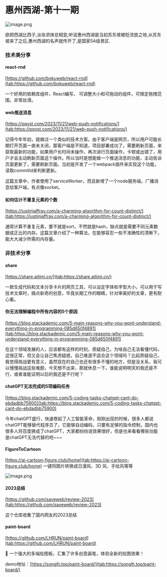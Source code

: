 
# 惠州西湖-第十一期


![image.png](https://www.freeimg.cn/i/2024/01/28/65b5ec425a11e.jpg)

欲把西湖比西子,淡妆浓抹总相宜;听说惠州西湖是当初苏东坡被贬流放之地,从苏东坡来了之后,惠州西湖的名声就传开了,是国家5A级景区.


### 技术类分享


#### react-rnd

[https://github.com/bokuweb/react-rnd](tab:https://github.com/bokuweb/react-rnd)

一个好用的依赖库组件，React编写， 可调整大小和可拖动的组件，可限定拖拽范围，非常丝滑。


#### web推送消息
[https://pqvst.com/2023/11/21/web-push-notifications/](tab:https://pqvst.com/2023/11/21/web-push-notifications/)

记得今年年初，就做过一个类似的技术方案，由于客户端是网页，所以用户可能长期打开页面一直未关闭，那客户端是不知道，项目部署成功了，需要刷新页面，来获取最新的功能，如果用户长时间未操作，再次进行页面操作，卡顿或出错了，用户才会主动刷新页面这个操作。所以当时是想能做一个推送消息的功能，主动告诉页面更新了，需要刷新页面。当初是开发了一个webpack插件来实现这个功能，读取commitId来判断更新。

这篇文章中，作者使用了serviceWorker，而且新增了一个node服务端，广播消息给客户端，有点像socket。


#### 如何估计不重复元素的个数

[https://justinjaffray.com/a-charming-algorithm-for-count-distinct/](tab:https://justinjaffray.com/a-charming-algorithm-for-count-distinct/)

通常计算不重复元素，要不就是sort，不然就是hash，缺点就是需要不同元素数据成正比的内存。这篇文章介绍了一种算法，在能够容忍一些不准确性的清晰下，能大大减少所需的内存量。





### 非技术分享
#### share

[https://share.aitimi.cn/](tab:https://share.aitimi.cn/)

一款生成代码和文本分享卡片的网页工具，可以设定字体和字型大小，可以用于写技术文章时，搞点新奇的创意，毕竟长期工作的眼睛，针对审美好的文章，更有耐心看。


#### 你无法理解编程中所有内容的5个原因

[https://blog.stackademic.com/5-main-reasons-why-you-wont-understand-everything-in-programming-085d650f4891](tab:https://blog.stackademic.com/5-main-reasons-why-you-wont-understand-everything-in-programming-085d650f4891)

在这个领域发展的人，应该都有这样的时刻，质疑自己，为啥自己无法看懂代码，这很正常，但又会让自己焦虑疑惑，自己难道不适合这个领域吗？比起质疑自己，我觉得挑战更有意义，虽然现在的自己也还有很多不懂的地方，但是没关系，我可以慢慢挑战这些难题，今天想不出来，那就休息一下，谁能说明明天的我还是不行，或者谁能证明以后的我还是不行呢？

#### chatGPT无法完成的5项编码任务


[https://blog.stackademic.com/5-coding-tasks-chatgpt-cant-do-ebdadbb75900](tab:https://blog.stackademic.com/5-coding-tasks-chatgpt-cant-do-ebdadbb75900)

今年chatGPT盛行，快速卷起了人工智能革命，刚刚出现的时候，很多人都说chatGPT能够替代程序员了，它能够自动编码，只要有足够的指令控制，国内也很多人将百度换成了chatGPT，大家都纷纷说效果很好，但是也来看看哪些功能是chatGPT无法代替的吧~~~


#### 


#### FigureToCartoon
[https://ai-cartoon-figure.club/home](tab:https://ai-cartoon-figure.club/home)
一键将图片转换成日漫风、3D 风、手绘风等等

![image.png](https://www.freeimg.cn/i/2024/01/28/65b5eb93a7458.jpg)

#### 2023总结


[https://github.com/saveweb/review-2023](tab:https://github.com/saveweb/review-2023)

这个仓库收集了国内网友的2023总结


#### paint-board

[https://github.com/LHRUN/paint-board](tab:https://github.com/LHRUN/paint-board)

🎨 一个强大的多端绘图板，汇集了许多创意画笔，体验全新的绘图效果！

demo地址：[https://songlh.top/paint-board/](tab:https://songlh.top/paint-board/)

